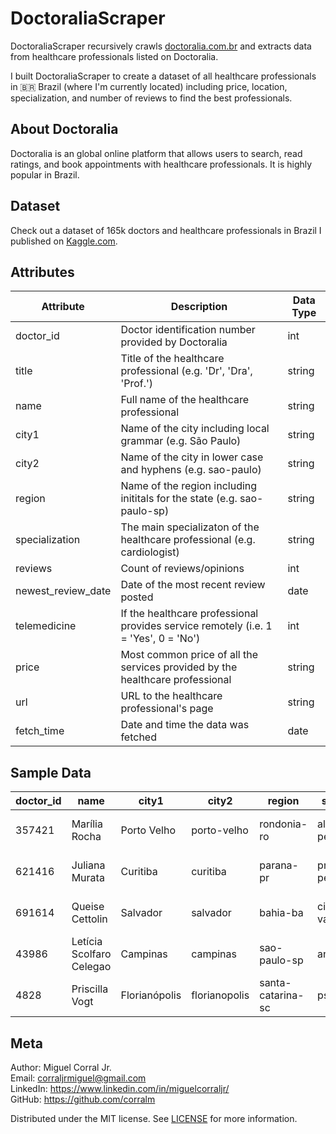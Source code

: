 # DoctoraliaScraper
DoctoraliaScraper recursively crawls [doctoralia.com.br](https://www.doctoralia.com.br/) and extracts data from healthcare professionals listed on Doctoralia.

I built DoctoraliaScraper to create a dataset of all healthcare professionals in 🇧🇷 Brazil (where I'm currently located) including price, location, specialization, and number of reviews to find the best professionals.

## About Doctoralia
Doctoralia is an global online platform that allows users to search, read ratings, and book appointments with healthcare professionals. It is highly popular in Brazil.

## Dataset
Check out a dataset of 165k doctors and healthcare professionals in Brazil I published on [Kaggle.com](https://www.kaggle.com/datasets/miguelcorraljr/doctoralia-brasil).

## Attributes
|   Attribute     |   Description                                                                            |   Data Type           |
|-----------------|------------------------------------------------------------------------------------------|-----------------------|
|   doctor_id     |   Doctor identification number provided by Doctoralia                                    |   int                 |
|   title         |   Title of the healthcare professional (e.g. 'Dr', 'Dra', 'Prof.')                       |   string              |
|   name          |   Full name of the healthcare professional                                               |   string              |
|   city1         |   Name of the city including local grammar (e.g. São Paulo)                              |   string              |
|   city2         |   Name of the city in lower case and hyphens (e.g. sao-paulo)                            |   string              |
|   region        |   Name of the region including inititals for the state (e.g. sao-paulo-sp)               |   string              |
|   specialization|   The main specializaton of the healthcare professional (e.g. cardiologist)              |   string              |
|   reviews       |   Count of reviews/opinions                                                              |   int                 |
|   newest_review_date |   Date of the most recent review posted                                             |   date                |
|   telemedicine  |   If the healthcare professional provides service remotely (i.e. 1 = 'Yes', 0 = 'No')    |   int                 |
|   price         |   Most common price of all the services provided by the healthcare professional          |   string              |
|   url           |   URL to the healthcare professional's page                                              |   string              |
|   fetch_time    |   Date and time the data was fetched                                                     |   date                |

## Sample Data
| doctor_id | name                     | city1         | city2         | region            | specialization           | reviews | newest_review_date        | telemedicine | price | url                                                   | fetch_time          |
|-----------|--------------------------|---------------|---------------|-------------------|--------------------------|---------|---------------------------|--------------|-------|-------------------------------------------------------|---------------------|
| 357421    | Marília Rocha            | Porto Velho   | porto-velho   | rondonia-ro       | alergista-pediatrico     | 244     | 2022-10-23T15:00:55-03:00 | 0            |       | http://www.doctoralia.com.br/marilia-rocha            | 2022-10-28 12:02:04 |
| 621416    | Juliana Murata           | Curitiba      | curitiba      | parana-pr         | pneumologista-pediatrico | 324     | 2022-10-27T17:40:27-03:00 | 0            | 300   | http://www.doctoralia.com.br/juliana-murata           | 2022-10-28 12:02:04 |
| 691614    | Queise Cettolin          | Salvador      | salvador      | bahia-ba          | cirurgiao-vascular       | 46      | 2022-10-21T18:06:29-03:00 | 0            | 250   | http://www.doctoralia.com.br/queise-cettolin          | 2022-10-28 12:02:46 |
| 43986     | Letícia Scolfaro Celegao | Campinas      | campinas      | sao-paulo-sp      | angiologista             | 194     | 2022-10-27T23:43:16-03:00 | 1            | 650   | http://www.doctoralia.com.br/leticia-scolfaro-celegao | 2022-10-28 12:02:48 |
| 4828      | Priscilla Vogt           | Florianópolis | florianopolis | santa-catarina-sc | psicologo                | 46.0    | 2022-10-14T20:35:58-03:00 | 1            | 170   | http://www.doctoralia.com.br/priscilla-vogt           | 2022-10-27 23:28:43 |


## Meta
Author: Miguel Corral Jr.  
Email: corraljrmiguel@gmail.com  
LinkedIn: https://www.linkedin.com/in/miguelcorraljr/  
GitHub: https://github.com/corralm

Distributed under the MIT license. See [LICENSE](./LICENSE) for more information.
